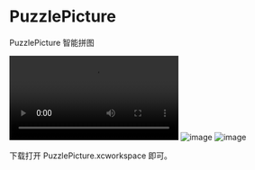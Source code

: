 # PuzzlePicture
PuzzlePicture
智能拼图

![image](https://github.com/TangledHusky/PuzzlePicture/blob/master/Pic/%E6%99%BA%E8%83%BD%E6%8B%BC%E5%9B%BE.mov)
![image](https://github.com/TangledHusky/PuzzlePicture/blob/master/Pic/pic1.png)
![image](https://github.com/TangledHusky/PuzzlePicture/blob/master/Pic/pic2.png)

下载打开 PuzzlePicture.xcworkspace 即可。




